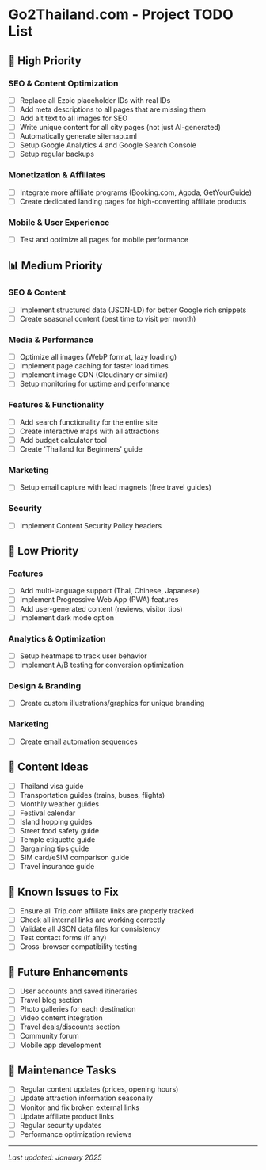 # Go2Thailand.com - Project TODO List

## 🎯 High Priority

### SEO & Content Optimization
- [ ] Replace all Ezoic placeholder IDs with real IDs
- [ ] Add meta descriptions to all pages that are missing them
- [ ] Add alt text to all images for SEO
- [ ] Write unique content for all city pages (not just AI-generated)
- [ ] Automatically generate sitemap.xml
- [ ] Setup Google Analytics 4 and Google Search Console
- [ ] Setup regular backups

### Monetization & Affiliates
- [ ] Integrate more affiliate programs (Booking.com, Agoda, GetYourGuide)
- [ ] Create dedicated landing pages for high-converting affiliate products

### Mobile & User Experience
- [ ] Test and optimize all pages for mobile performance

## 📊 Medium Priority

### SEO & Content
- [ ] Implement structured data (JSON-LD) for better Google rich snippets
- [ ] Create seasonal content (best time to visit per month)

### Media & Performance
- [ ] Optimize all images (WebP format, lazy loading)
- [ ] Implement page caching for faster load times
- [ ] Implement image CDN (Cloudinary or similar)
- [ ] Setup monitoring for uptime and performance

### Features & Functionality
- [ ] Add search functionality for the entire site
- [ ] Create interactive maps with all attractions
- [ ] Add budget calculator tool
- [ ] Create 'Thailand for Beginners' guide

### Marketing
- [ ] Setup email capture with lead magnets (free travel guides)

### Security
- [ ] Implement Content Security Policy headers

## 🔄 Low Priority

### Features
- [ ] Add multi-language support (Thai, Chinese, Japanese)
- [ ] Implement Progressive Web App (PWA) features
- [ ] Add user-generated content (reviews, visitor tips)
- [ ] Implement dark mode option

### Analytics & Optimization
- [ ] Setup heatmaps to track user behavior
- [ ] Implement A/B testing for conversion optimization

### Design & Branding
- [ ] Create custom illustrations/graphics for unique branding

### Marketing
- [ ] Create email automation sequences

## 📝 Content Ideas
- [ ] Thailand visa guide
- [ ] Transportation guides (trains, buses, flights)
- [ ] Monthly weather guides
- [ ] Festival calendar
- [ ] Island hopping guides
- [ ] Street food safety guide
- [ ] Temple etiquette guide
- [ ] Bargaining tips guide
- [ ] SIM card/eSIM comparison guide
- [ ] Travel insurance guide

## 🐛 Known Issues to Fix
- [ ] Ensure all Trip.com affiliate links are properly tracked
- [ ] Check all internal links are working correctly
- [ ] Validate all JSON data files for consistency
- [ ] Test contact forms (if any)
- [ ] Cross-browser compatibility testing

## 🚀 Future Enhancements
- [ ] User accounts and saved itineraries
- [ ] Travel blog section
- [ ] Photo galleries for each destination
- [ ] Video content integration
- [ ] Travel deals/discounts section
- [ ] Community forum
- [ ] Mobile app development

## 📅 Maintenance Tasks
- [ ] Regular content updates (prices, opening hours)
- [ ] Update attraction information seasonally
- [ ] Monitor and fix broken external links
- [ ] Update affiliate product links
- [ ] Regular security updates
- [ ] Performance optimization reviews

---

*Last updated: January 2025*